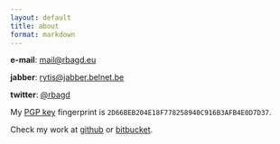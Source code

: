 ```yaml
---
layout: default
title: about
format: markdown
---
```


**e-mail**: <a href="mailto:mail@rbagd.eu">mail@rbagd.eu</a>

**jabber**: <a href="xmpp:rytis@jabber.belnet.be">rytis@jabber.belnet.be</a>

**twitter**: [@rbagd](http://twitter.com/rbagd)

My [PGP key](pgp.txt) fingerprint is `2D66BEB204E18F778258940C916B3AFB4E0D7D37`.

Check my work at [github](http://github.com/rbagd) or [bitbucket](http://bitbucket.org/rbagd).
